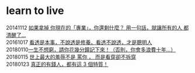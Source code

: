 # learn to live

20141112 [如果拿掉 你現在的「專業」，你還剩什麼？ 用一句話，就讓所有的人 都清醒了...](http://www.cmoney.tw/notes/note-detail.aspx?nid=19500)  
20161017 [看透是本事，不說透是修養。看透不說透，才是聰明人](http://www.cmoney.tw/notes/note-detail.aspx?nid=63685)  
20180110[一生不想窮，請你花幾分鐘記下來！（否則，你會多浪費十年...）](https://www.cmoney.tw/notes/note-detail.aspx?nid=106106)  
20180115 [世上最大的羞辱不是 罵你 ， 而是看穿卻不拆穿](http://www.cmoney.tw/notes/note-detail.aspx?nid=106283)  
20180123 [真正的有錢人，都有這 3 個特質！](http://www.cmoney.tw/notes/note-detail.aspx?nid=106690)  
[]()  
[]()  
[]()  
